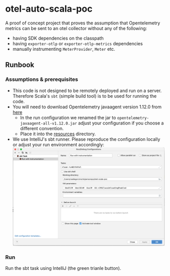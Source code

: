 # otel-auto-scala-poc

A proof of concept project that proves the assumption that Opentelemetry metrics
can be sent to an otel collector without any of the following:
- having SDK dependencies on the classpath
- having `exporter-otlp` or `exporter-otlp-metrics` dependencies
- manually instrumenting `MeterProvider`, `Meter` etc.

## Runbook

### Assumptions & prerequisites

- This code is not designed to be remotely deployed and run on a server. Therefore Scala's `sbt`
(simple build tool) is to be used for running the code.
- You will need to download Opentelemetry javaagent version 1.12.0 from [here](https://github.com/open-telemetry/opentelemetry-java-instrumentation/releases/tag/v1.12.0) 
  - In the run configuration we renamed the jar to `opentelemetry-javaagent-all-v1.12.0.jar`
  adjust your configuration if you choose a different convention.
  - Place it into the [resources](src/main/resources) directory.
- We use IntelliJ's sbt runner. Please reproduce the configuration locally
or adjust your run environment accordingly:
![sbt configuration](src/main/resources/images/run-with-instrumentation-configuration.png)

  
### Run

Run the sbt task using IntelliJ (the green trianle button).
  
